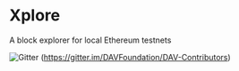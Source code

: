 # Xplore
A block explorer for local Ethereum testnets

![Gitter](https://img.shields.io/gitter/room/DAVFoundation/DAV-Contributors.svg?style=flat-square)  (https://gitter.im/DAVFoundation/DAV-Contributors)

